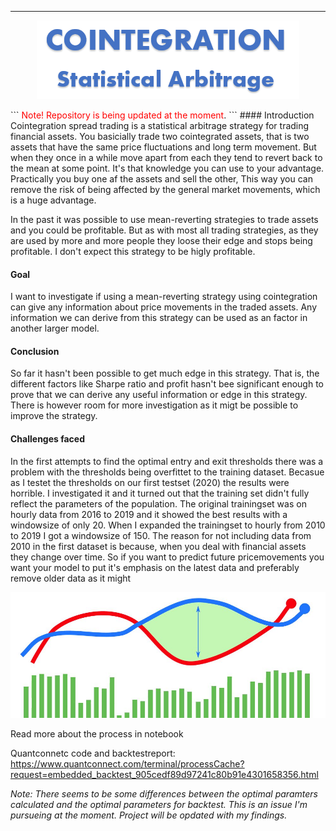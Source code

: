 ----
<p align="center">
  <img src="img/Cointegration.png" />
</p>
```
<span style="color:red">Note! Repository is being updated at the moment</span>.
```
#### Introduction
Cointegration spread trading is a statistical arbitrage strategy for trading financial assets. You basicially trade two cointegrated assets, that is two assets that have the same price fluctuations and long term movement. But when they once in a while move apart from each they tend to revert back to the mean at some point. It's that knowledge you can use to your advantage.
Practically you buy one af the assets and sell the other, This way you can remove the risk of being affected by the general market movements, which is a huge advantage. 

In the past it was possible to use mean-reverting strategies to trade assets and you could be profitable. But as with most all trading strategies, as they are used by more and more people they loose their edge and stops being profitable. I don't expect this strategy to be higly profitable.
#### Goal
I want to investigate if using a mean-reverting strategy using cointegration can give any information about price movements in the traded assets. Any information we can derive from this strategy can be used as an factor in another larger model.

#### Conclusion
So far it hasn't been possible to get much edge in this strategy. That is, the different factors like Sharpe ratio and profit hasn't bee significant enough to prove that we can derive any useful information or edge in this strategy. There is however room for more investigation as it migt be possible to improve the strategy.

#### Challenges faced
In the first attempts to find the optimal entry and exit thresholds there was a problem with the thresholds being overfittet to the training dataset. Becasue as I testet the thresholds on our first testset (2020) the results were horrible. I investigated it and it turned out that the training set didn't fully reflect the parameters of the population. The original trainingset was on hourly data from 2016 to 2019 and it showed the best results with a windowsize of only 20. When I expanded the trainingset to hourly from 2010 to 2019 I got a windowsize of 150. The reason for not including data from 2010 in the first dataset is because, when you deal with financial assets they change over time. So if you want to predict future pricemovements you want your model to put it's emphasis on the latest data and preferably remove older data as it might 

![Graphs](img/Github_graphs.jpg)

Read more about the process in notebook

Quantconnetc code and backtestreport:</br>
https://www.quantconnect.com/terminal/processCache?request=embedded_backtest_905cedf89d97241c80b91e4301658356.html

*Note: There seems to be some differences between the optimal paramters calculated and the optimal parameters for backtest. This is an issue I'm pursueing at the moment. Project will be opdated with my findings.*

<!--stackedit_data:
eyJoaXN0b3J5IjpbLTc1MDQ4ODU0Niw1NTc2NzQ0MDAsMTQ1Nj
UzODU0NiwtMTQ5OTUyNTI3Nyw1MjY1OTk0NTQsLTU0Mjg0MzIx
OCwxNzcxOTAzMDgxLDIwMDM4Njg2NTMsMTI5MTk3MzAyLDE4NT
U2NDk4OTcsMTMzOTU1NzE3MywxOTY3OTI3NTU0LDExMzM1OTA3
ODIsLTE0MzM3OTgwNzEsLTEzMTM0MzgxNjIsNDU4NDYyOTcyLC
0xMDAzMDgwNjEyLC0zNjgxODQxMjhdfQ==
-->